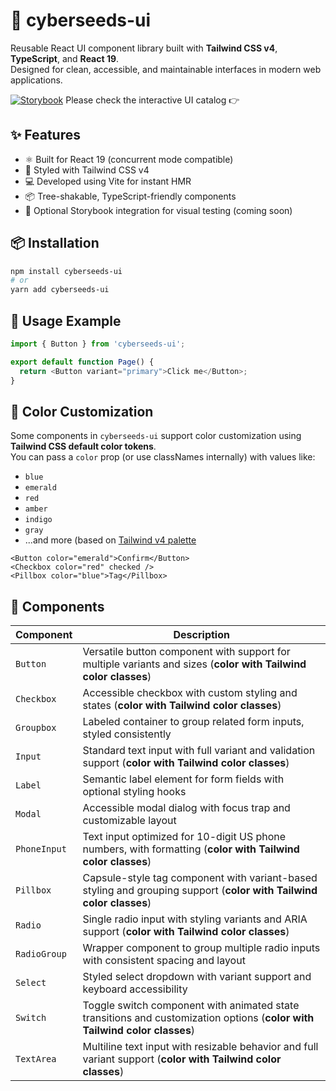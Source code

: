 # 🌱 cyberseeds-ui

Reusable React UI component library built with **Tailwind CSS v4**, **TypeScript**, and **React 19**.  
Designed for clean, accessible, and maintainable interfaces in modern web applications.

[![Storybook](https://img.shields.io/badge/Storybook-online-orange?logo=storybook)](https://cyber937.github.io/cyberseeds-ui/?path=/docs/overview--docs) Please check the interactive UI catalog 👉

## ✨ Features

- ⚛️ Built for React 19 (concurrent mode compatible)
- 🎨 Styled with Tailwind CSS v4
- 💻 Developed using Vite for instant HMR
- 📦 Tree-shakable, TypeScript-friendly components
- 🧪 Optional Storybook integration for visual testing (coming soon)

## 📦 Installation

```bash
npm install cyberseeds-ui
# or
yarn add cyberseeds-ui
```

## 🚀 Usage Example

```typescript
import { Button } from 'cyberseeds-ui';

export default function Page() {
  return <Button variant="primary">Click me</Button>;
}
```

## 🎨 Color Customization

Some components in `cyberseeds-ui` support color customization using **Tailwind CSS default color tokens**.  
You can pass a `color` prop (or use classNames internally) with values like:

- `blue`
- `emerald`
- `red`
- `amber`
- `indigo`
- `gray`
- ...and more (based on [Tailwind v4 palette](https://tailwindcss.com/docs/colors)

```tsx
<Button color="emerald">Confirm</Button>
<Checkbox color="red" checked />
<Pillbox color="blue">Tag</Pillbox>
```

## 🧱 Components

| Component     | Description |
|---------------|-------------|
| `Button`      | Versatile button component with support for multiple variants and sizes (**color with Tailwind color classes**)|
| `Checkbox`    | Accessible checkbox with custom styling and states (**color with Tailwind color classes**) |
| `Groupbox`    | Labeled container to group related form inputs, styled consistently |
| `Input`       | Standard text input with full variant and validation support (**color with Tailwind color classes**) |
| `Label`       | Semantic label element for form fields with optional styling hooks |
| `Modal`       | Accessible modal dialog with focus trap and customizable layout |
| `PhoneInput`  | Text input optimized for 10-digit US phone numbers, with formatting (**color with Tailwind color classes**)|
| `Pillbox`     | Capsule-style tag component with variant-based styling and grouping support (**color with Tailwind color classes**)|
| `Radio`       | Single radio input with styling variants and ARIA support (**color with Tailwind color classes**)|
| `RadioGroup`  | Wrapper component to group multiple radio inputs with consistent spacing and layout |
| `Select`      | Styled select dropdown with variant support and keyboard accessibility |
| `Switch`      | Toggle switch component with animated state transitions and customization options (**color with Tailwind color classes**)|
| `TextArea`    | Multiline text input with resizable behavior and full variant support (**color with Tailwind color classes**)|

